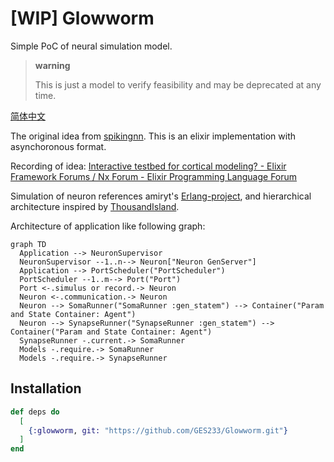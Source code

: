 # [WIP] Glowworm

Simple PoC of neural simulation model.

> **warning**
>
> This is just a model to verify feasibility and may be deprecated at any time.

[简体中文](/README.zh-Hans.md)

The original idea from [spikingnn](https://web.archive.org/web/20190715023747/http://www.spikingnn.net/English/index.html). This is an elixir implementation with asynchoronous format.

Recording of idea: [Interactive testbed for cortical modeling? - Elixir Framework Forums / Nx Forum - Elixir Programming Language Forum](https://elixirforum.com/t/interactive-testbed-for-cortical-modeling/61178/3)

Simulation of neuron references amiryt's [Erlang-project](https://github.com/amiryt/Erlang-project), and hierarchical architecture inspired by [ThousandIsland](https://github.com/mtrudel/thousand_island).

Architecture of application like following graph:

```mermaid
graph TD
  Application --> NeuronSupervisor
  NeuronSupervisor --1..n--> Neuron["Neuron GenServer"]
  Application --> PortScheduler("PortScheduler")
  PortScheduler --1..m--> Port("Port")
  Port <-.simulus or record.-> Neuron
  Neuron <-.communication.-> Neuron
  Neuron --> SomaRunner("SomaRunner :gen_statem") --> Container("Param and State Container: Agent")
  Neuron --> SynapseRunner("SynapseRunner :gen_statem") --> Container("Param and State Container: Agent")
  SynapseRunner -.current.-> SomaRunner
  Models -.require.-> SomaRunner
  Models -.require.-> SynapseRunner
```

## Installation

```elixir
def deps do
  [
    {:glowworm, git: "https://github.com/GES233/Glowworm.git"}
  ]
end
```

